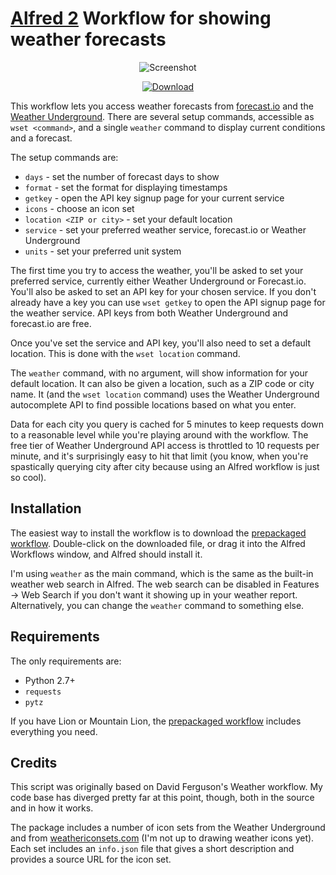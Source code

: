 [Alfred 2][alfred] Workflow for showing weather forecasts
=========================================================

<p align="center">
<img alt="Screenshot" src="https://dl.dropbox.com/s/ivyyc4cnbi6oz0d/jc-weather_screenshot.png" />
</p>

<p align="center">
  <a href="https://dl.dropbox.com/s/hug7tz83dk5wsa5/jc-weather.alfredworkflow"><img src="http://i.imgur.com/E8I5TfU.png" alt="Download"></a>
</p>

This workflow lets you access weather forecasts from [forecast.io][fio] and the
[Weather Underground][wund].  There are several setup commands, accessible as
`wset <command>`, and a single `weather` command to display current conditions
and a forecast.

The setup commands are:

  * `days` - set the number of forecast days to show
  * `format` - set the format for displaying timestamps
  * `getkey` - open the API key signup page for your current service
  * `icons` - choose an icon set
  * `location <ZIP or city>` - set your default location
  * `service` - set your preferred weather service, forecast.io or Weather
    Underground
  * `units` - set your preferred unit system

The first time you try to access the weather, you'll be asked to set your
preferred service, currently either Weather Underground or Forecast.io. You'll
also be asked to set an API key for your chosen service. If you don't already
have a key you can use `wset getkey` to open the API signup page for the
weather service.  API keys from both Weather Underground and forecast.io are
free.

Once you've set the service and API key, you'll also need to set a default
location. This is done with the `wset location` command.

The `weather` command, with no argument, will show information for your default
location. It can also be given a location, such as a ZIP code or city name. It
(and the `wset location` command) uses the Weather Underground autocomplete API
to find possible locations based on what you enter.

Data for each city you query is cached for 5 minutes to keep requests down to a
reasonable level while you're playing around with the workflow. The free tier
of Weather Underground API access is throttled to 10 requests per minute, and
it's surprisingly easy to hit that limit (you know, when you're spastically
querying city after city because using an Alfred workflow is just so cool).

Installation
------------

The easiest way to install the workflow is to download the
[prepackaged workflow][pkg].  Double-click on the downloaded file, or drag
it into the Alfred Workflows window, and Alfred should install it.

I'm using `weather` as the main command, which is the same as the built-in
weather web search in Alfred. The web search can be disabled in Features &rarr;
Web Search if you don't want it showing up in your weather report.
Alternatively, you can change the `weather` command to something else.

Requirements
------------

The only requirements are:

  * Python 2.7+
  * `requests`
  * `pytz`

If you have Lion or Mountain Lion, the [prepackaged workflow][pkg] includes
everything you need.

Credits
-------

This script was originally based on David Ferguson's Weather workflow. My code
base has diverged pretty far at this point, though, both in the source and in
how it works.

The package includes a number of icon sets from the Weather Underground and
from [weathericonsets.com][icons] (I'm not up to drawing weather icons yet).
Each set includes an `info.json` file that gives a short description and
provides a source URL for the icon set.

[pkg]: https://dl.dropbox.com/s/hug7tz83dk5wsa5/jc-weather.alfredworkflow
[img]: https://dl.dropbox.com/s/ivyyc4cnbi6oz0d/jc-weather_screenshot.png
[alfred]: http://www.alfredapp.com
[icons]: http://www.weathericonsets.com
[wund]: http://www.weatherunderground.com
[fio]: http://forecast.io
